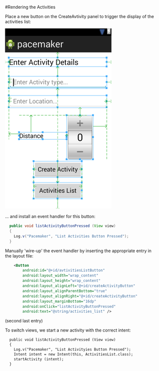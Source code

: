 #Rendering the Activities

Place a new button on the CreateAvtivity panel to trigger the display of the activities list:

![](img/x27.png)

... and install an event handler for this button:

~~~java
  public void listActivityButtonPressed (View view) 
  {
    Log.v("Pacemaker", "List Activities Button Pressed");
  }
~~~

Manually 'wire-up' the event handler by inserting the appropriate entry in the layout file:

~~~xml
    <Button
        android:id="@+id/avtivitiesListButton"
        android:layout_width="wrap_content"
        android:layout_height="wrap_content"
        android:layout_alignLeft="@+id/createActivityButton"
        android:layout_alignParentBottom="true"
        android:layout_alignRight="@+id/createActivityButton"
        android:layout_marginBottom="16dp"
        android:onClick="listActivityButtonPressed"
        android:text="@string/activities_list" />
~~~

(second last entry)

To switch views, we start a new activity with the correct intent:

~~~
  public void listActivityButtonPressed (View view) 
  {
    Log.v("Pacemaker", "List Activityies Button Pressed");
    Intent intent = new Intent(this, ActivitiesList.class);
    startActivity (intent);
  }
~~~